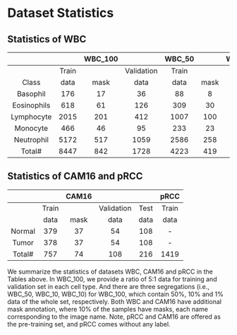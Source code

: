 # Dataset Statistics

## Statistics of WBC
|||   WBC_100   || WBC_50 |      | WBC_10 |      | WBC_1 |      |
|:-----------:|:-----:|:----:|:----------:|:------:|:----:|:------:|:----:|:-----:|:----:|
|     | Train |      | Validation |  Train |      |  Train |      | Train |      |
|     Class    |  data | mask |    data    |  data  | mask |  data  | mask |  data | mask |
|   Basophil  |  176  |  17  |     36     |   88   |   8  |   17   |   1  |   1   |   0  |
| Eosinophils |  618  |  61  |     126    |   309  |  30  |   61   |   6  |   6   |   0  |
|  Lymphocyte |  2015 |  201 |     412    |  1007  |  100 |   201  |  20  |   20  |   2  |
|   Monocyte  |  466  |  46  |     95     |   233  |  23  |   46   |   4  |   4   |   0  |
|  Neutrophil |  5172 |  517 |    1059    |  2586  |  258 |   517  |  51  |   51  |   5  |
|    Total#   |  8447 |  842 |    1728    |  4223  |  419 |   842  |  82  |   82  |   7  |



## Statistics of CAM16 and pRCC
|  ||CAM16                             ||| pRCC  |
|:------:|:-----:|:----:|:----:|:----:|:-------:|
|        | Train       || Validation  | Test | Train |
|        | data  | mask | data | data | data  |
| Normal | 379   | 37   | 54   | 108  | -  |
| Tumor  | 378   | 37   | 54   | 108  | -     |
| Total# | 757   | 74   | 108  | 216  | 1419  |




We summarize the statistics of datasets WBC, CAM16 and pRCC in the Tables above.
In WBC_100, we provide a ratio of 5:1 data for training and validation set in each cell type. And there are three segregations (i.e., WBC_50, WBC_10, WBC_10) for WBC_100, which contain 50%, 10% and 1% data of the whole set, respectively. Both WBC and CAM16 have additional mask annotation, where 10% of the samples have masks, each name corresponding to the image name. Note, pRCC and CAM16 are offered as the pre-training set, and pRCC comes without any label.